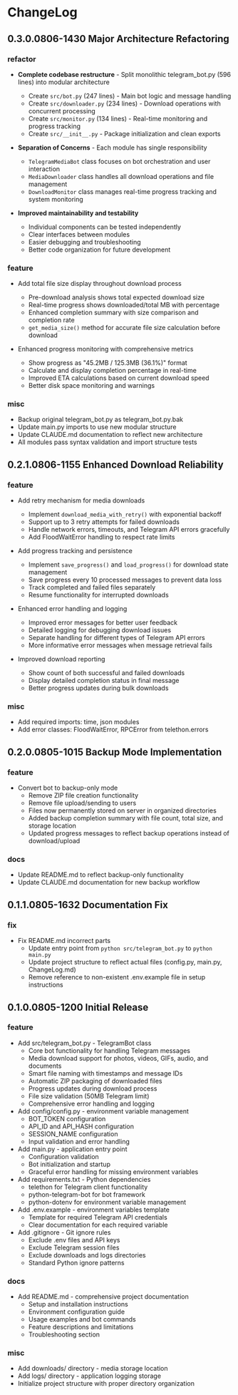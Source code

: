 # ChangeLog

## 0.3.0.0806-1430 Major Architecture Refactoring

### refactor

+ **Complete codebase restructure** - Split monolithic telegram_bot.py (596 lines) into modular architecture
  + Create `src/bot.py` (247 lines) - Main bot logic and message handling
  + Create `src/downloader.py` (234 lines) - Download operations with concurrent processing
  + Create `src/monitor.py` (134 lines) - Real-time monitoring and progress tracking
  + Create `src/__init__.py` - Package initialization and clean exports

+ **Separation of Concerns** - Each module has single responsibility
  + `TelegramMediaBot` class focuses on bot orchestration and user interaction
  + `MediaDownloader` class handles all download operations and file management
  + `DownloadMonitor` class manages real-time progress tracking and system monitoring

+ **Improved maintainability and testability**
  + Individual components can be tested independently
  + Clear interfaces between modules
  + Easier debugging and troubleshooting
  + Better code organization for future development

### feature

+ Add total file size display throughout download process
  + Pre-download analysis shows total expected download size
  + Real-time progress shows downloaded/total MB with percentage
  + Enhanced completion summary with size comparison and completion rate
  + `get_media_size()` method for accurate file size calculation before download

+ Enhanced progress monitoring with comprehensive metrics
  + Show progress as "45.2MB / 125.3MB (36.1%)" format
  + Calculate and display completion percentage in real-time
  + Improved ETA calculations based on current download speed
  + Better disk space monitoring and warnings

### misc

+ Backup original telegram_bot.py as telegram_bot.py.bak
+ Update main.py imports to use new modular structure
+ Update CLAUDE.md documentation to reflect new architecture
+ All modules pass syntax validation and import structure tests

## 0.2.1.0806-1155 Enhanced Download Reliability

### feature

+ Add retry mechanism for media downloads
  + Implement `download_media_with_retry()` with exponential backoff
  + Support up to 3 retry attempts for failed downloads
  + Handle network errors, timeouts, and Telegram API errors gracefully
  + Add FloodWaitError handling to respect rate limits

+ Add progress tracking and persistence
  + Implement `save_progress()` and `load_progress()` for download state management
  + Save progress every 10 processed messages to prevent data loss
  + Track completed and failed files separately
  + Resume functionality for interrupted downloads

+ Enhanced error handling and logging
  + Improved error messages for better user feedback
  + Detailed logging for debugging download issues
  + Separate handling for different types of Telegram API errors
  + More informative error messages when message retrieval fails

+ Improved download reporting
  + Show count of both successful and failed downloads
  + Display detailed completion status in final message
  + Better progress updates during bulk downloads

### misc

+ Add required imports: time, json modules
+ Add error classes: FloodWaitError, RPCError from telethon.errors

## 0.2.0.0805-1015 Backup Mode Implementation

### feature

+ Convert bot to backup-only mode
  + Remove ZIP file creation functionality
  + Remove file upload/sending to users
  + Files now permanently stored on server in organized directories
  + Added backup completion summary with file count, total size, and storage location
  + Updated progress messages to reflect backup operations instead of download/upload

### docs

+ Update README.md to reflect backup-only functionality
+ Update CLAUDE.md documentation for new backup workflow

## 0.1.1.0805-1632 Documentation Fix

### fix

+ Fix README.md incorrect parts
  + Update entry point from `python src/telegram_bot.py` to `python main.py`
  + Update project structure to reflect actual files (config.py, main.py, ChangeLog.md)
  + Remove reference to non-existent .env.example file in setup instructions

## 0.1.0.0805-1200 Initial Release

### feature

+ Add src/telegram_bot.py - TelegramBot class
  + Core bot functionality for handling Telegram messages
  + Media download support for photos, videos, GIFs, audio, and documents
  + Smart file naming with timestamps and message IDs
  + Automatic ZIP packaging of downloaded files
  + Progress updates during download process
  + File size validation (50MB Telegram limit)
  + Comprehensive error handling and logging
+ Add config/config.py - environment variable management
  + BOT_TOKEN configuration
  + API_ID and API_HASH configuration
  + SESSION_NAME configuration
  + Input validation and error handling
+ Add main.py - application entry point
  + Configuration validation
  + Bot initialization and startup
  + Graceful error handling for missing environment variables
+ Add requirements.txt - Python dependencies
  + telethon for Telegram client functionality
  + python-telegram-bot for bot framework
  + python-dotenv for environment variable management
+ Add .env.example - environment variables template
  + Template for required Telegram API credentials
  + Clear documentation for each required variable
+ Add .gitignore - Git ignore rules
  + Exclude .env files and API keys
  + Exclude Telegram session files
  + Exclude downloads and logs directories
  + Standard Python ignore patterns

### docs

+ Add README.md - comprehensive project documentation
  + Setup and installation instructions
  + Environment configuration guide
  + Usage examples and bot commands
  + Feature descriptions and limitations
  + Troubleshooting section

### misc

+ Add downloads/ directory - media storage location
+ Add logs/ directory - application logging storage
+ Initialize project structure with proper directory organization
